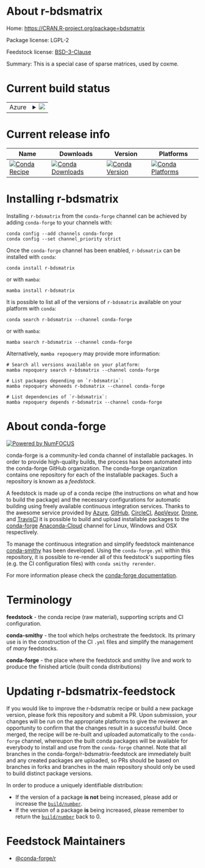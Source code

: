 About r-bdsmatrix
=================

Home: https://CRAN.R-project.org/package=bdsmatrix

Package license: LGPL-2

Feedstock license: [BSD-3-Clause](https://github.com/conda-forge/r-bdsmatrix-feedstock/blob/main/LICENSE.txt)

Summary: This is a special case of sparse matrices, used by coxme.

Current build status
====================


<table>
    
  <tr>
    <td>Azure</td>
    <td>
      <details>
        <summary>
          <a href="https://dev.azure.com/conda-forge/feedstock-builds/_build/latest?definitionId=994&branchName=main">
            <img src="https://dev.azure.com/conda-forge/feedstock-builds/_apis/build/status/r-bdsmatrix-feedstock?branchName=main">
          </a>
        </summary>
        <table>
          <thead><tr><th>Variant</th><th>Status</th></tr></thead>
          <tbody><tr>
              <td>linux_64_r_base4.1</td>
              <td>
                <a href="https://dev.azure.com/conda-forge/feedstock-builds/_build/latest?definitionId=994&branchName=main">
                  <img src="https://dev.azure.com/conda-forge/feedstock-builds/_apis/build/status/r-bdsmatrix-feedstock?branchName=main&jobName=linux&configuration=linux_64_r_base4.1" alt="variant">
                </a>
              </td>
            </tr><tr>
              <td>linux_64_r_base4.2</td>
              <td>
                <a href="https://dev.azure.com/conda-forge/feedstock-builds/_build/latest?definitionId=994&branchName=main">
                  <img src="https://dev.azure.com/conda-forge/feedstock-builds/_apis/build/status/r-bdsmatrix-feedstock?branchName=main&jobName=linux&configuration=linux_64_r_base4.2" alt="variant">
                </a>
              </td>
            </tr><tr>
              <td>osx_64_r_base4.1</td>
              <td>
                <a href="https://dev.azure.com/conda-forge/feedstock-builds/_build/latest?definitionId=994&branchName=main">
                  <img src="https://dev.azure.com/conda-forge/feedstock-builds/_apis/build/status/r-bdsmatrix-feedstock?branchName=main&jobName=osx&configuration=osx_64_r_base4.1" alt="variant">
                </a>
              </td>
            </tr><tr>
              <td>osx_64_r_base4.2</td>
              <td>
                <a href="https://dev.azure.com/conda-forge/feedstock-builds/_build/latest?definitionId=994&branchName=main">
                  <img src="https://dev.azure.com/conda-forge/feedstock-builds/_apis/build/status/r-bdsmatrix-feedstock?branchName=main&jobName=osx&configuration=osx_64_r_base4.2" alt="variant">
                </a>
              </td>
            </tr><tr>
              <td>win_64</td>
              <td>
                <a href="https://dev.azure.com/conda-forge/feedstock-builds/_build/latest?definitionId=994&branchName=main">
                  <img src="https://dev.azure.com/conda-forge/feedstock-builds/_apis/build/status/r-bdsmatrix-feedstock?branchName=main&jobName=win&configuration=win_64_" alt="variant">
                </a>
              </td>
            </tr>
          </tbody>
        </table>
      </details>
    </td>
  </tr>
</table>

Current release info
====================

| Name | Downloads | Version | Platforms |
| --- | --- | --- | --- |
| [![Conda Recipe](https://img.shields.io/badge/recipe-r--bdsmatrix-green.svg)](https://anaconda.org/conda-forge/r-bdsmatrix) | [![Conda Downloads](https://img.shields.io/conda/dn/conda-forge/r-bdsmatrix.svg)](https://anaconda.org/conda-forge/r-bdsmatrix) | [![Conda Version](https://img.shields.io/conda/vn/conda-forge/r-bdsmatrix.svg)](https://anaconda.org/conda-forge/r-bdsmatrix) | [![Conda Platforms](https://img.shields.io/conda/pn/conda-forge/r-bdsmatrix.svg)](https://anaconda.org/conda-forge/r-bdsmatrix) |

Installing r-bdsmatrix
======================

Installing `r-bdsmatrix` from the `conda-forge` channel can be achieved by adding `conda-forge` to your channels with:

```
conda config --add channels conda-forge
conda config --set channel_priority strict
```

Once the `conda-forge` channel has been enabled, `r-bdsmatrix` can be installed with `conda`:

```
conda install r-bdsmatrix
```

or with `mamba`:

```
mamba install r-bdsmatrix
```

It is possible to list all of the versions of `r-bdsmatrix` available on your platform with `conda`:

```
conda search r-bdsmatrix --channel conda-forge
```

or with `mamba`:

```
mamba search r-bdsmatrix --channel conda-forge
```

Alternatively, `mamba repoquery` may provide more information:

```
# Search all versions available on your platform:
mamba repoquery search r-bdsmatrix --channel conda-forge

# List packages depending on `r-bdsmatrix`:
mamba repoquery whoneeds r-bdsmatrix --channel conda-forge

# List dependencies of `r-bdsmatrix`:
mamba repoquery depends r-bdsmatrix --channel conda-forge
```


About conda-forge
=================

[![Powered by
NumFOCUS](https://img.shields.io/badge/powered%20by-NumFOCUS-orange.svg?style=flat&colorA=E1523D&colorB=007D8A)](https://numfocus.org)

conda-forge is a community-led conda channel of installable packages.
In order to provide high-quality builds, the process has been automated into the
conda-forge GitHub organization. The conda-forge organization contains one repository
for each of the installable packages. Such a repository is known as a *feedstock*.

A feedstock is made up of a conda recipe (the instructions on what and how to build
the package) and the necessary configurations for automatic building using freely
available continuous integration services. Thanks to the awesome service provided by
[Azure](https://azure.microsoft.com/en-us/services/devops/), [GitHub](https://github.com/),
[CircleCI](https://circleci.com/), [AppVeyor](https://www.appveyor.com/),
[Drone](https://cloud.drone.io/welcome), and [TravisCI](https://travis-ci.com/)
it is possible to build and upload installable packages to the
[conda-forge](https://anaconda.org/conda-forge) [Anaconda-Cloud](https://anaconda.org/)
channel for Linux, Windows and OSX respectively.

To manage the continuous integration and simplify feedstock maintenance
[conda-smithy](https://github.com/conda-forge/conda-smithy) has been developed.
Using the ``conda-forge.yml`` within this repository, it is possible to re-render all of
this feedstock's supporting files (e.g. the CI configuration files) with ``conda smithy rerender``.

For more information please check the [conda-forge documentation](https://conda-forge.org/docs/).

Terminology
===========

**feedstock** - the conda recipe (raw material), supporting scripts and CI configuration.

**conda-smithy** - the tool which helps orchestrate the feedstock.
                   Its primary use is in the construction of the CI ``.yml`` files
                   and simplify the management of *many* feedstocks.

**conda-forge** - the place where the feedstock and smithy live and work to
                  produce the finished article (built conda distributions)


Updating r-bdsmatrix-feedstock
==============================

If you would like to improve the r-bdsmatrix recipe or build a new
package version, please fork this repository and submit a PR. Upon submission,
your changes will be run on the appropriate platforms to give the reviewer an
opportunity to confirm that the changes result in a successful build. Once
merged, the recipe will be re-built and uploaded automatically to the
`conda-forge` channel, whereupon the built conda packages will be available for
everybody to install and use from the `conda-forge` channel.
Note that all branches in the conda-forge/r-bdsmatrix-feedstock are
immediately built and any created packages are uploaded, so PRs should be based
on branches in forks and branches in the main repository should only be used to
build distinct package versions.

In order to produce a uniquely identifiable distribution:
 * If the version of a package **is not** being increased, please add or increase
   the [``build/number``](https://docs.conda.io/projects/conda-build/en/latest/resources/define-metadata.html#build-number-and-string).
 * If the version of a package **is** being increased, please remember to return
   the [``build/number``](https://docs.conda.io/projects/conda-build/en/latest/resources/define-metadata.html#build-number-and-string)
   back to 0.

Feedstock Maintainers
=====================

* [@conda-forge/r](https://github.com/conda-forge/r/)

